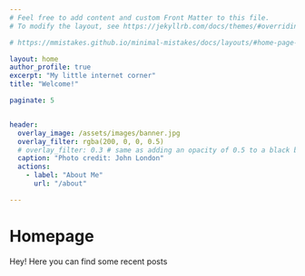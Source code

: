 ```yaml
---
# Feel free to add content and custom Front Matter to this file.
# To modify the layout, see https://jekyllrb.com/docs/themes/#overriding-theme-defaults

# https://mmistakes.github.io/minimal-mistakes/docs/layouts/#home-page-layout

layout: home
author_profile: true
excerpt: "My little internet corner"
title: "Welcome!"

paginate: 5


header:
  overlay_image: /assets/images/banner.jpg
  overlay_filter: rgba(200, 0, 0, 0.5)
  # overlay_filter: 0.3 # same as adding an opacity of 0.5 to a black background
  caption: "Photo credit: John London"
  actions:
    - label: "About Me"
      url: "/about"

---
```


# Homepage
Hey! Here you can find some recent posts
